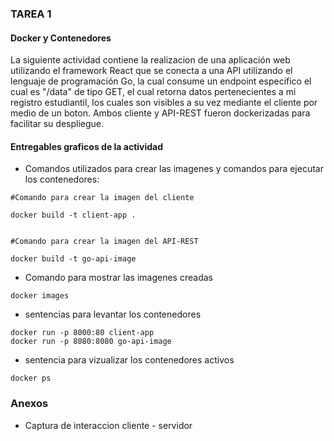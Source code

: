 ### TAREA 1
#### Docker y Contenedores


La siguiente actividad contiene la realizacion de una aplicación web utilizando el framework React que se conecta a una API
utilizando el lenguaje de programación Go, la cual consume un endpoint especifico el cual es "/data" de tipo GET, el cual retorna datos pertenecientes a mi registro estudiantil, los cuales son visibles a su vez mediante el cliente por medio de un boton. Ambos cliente y API-REST fueron dockerizadas para facilitar su despliegue.


#### Entregables graficos de la actividad

* Comandos utilizados para crear las imagenes y comandos para ejecutar los contenedores:

```
#Comando para crear la imagen del cliente

docker build -t client-app .


#Comando para crear la imagen del API-REST

docker build -t go-api-image

```

* Comando para mostrar las imagenes creadas

```
docker images
```

* sentencias para levantar los contenedores


```
docker run -p 8000:80 client-app
docker run -p 8080:8080 go-api-image

```

* sentencia para vizualizar los contenedores activos


```
docker ps
```


### Anexos

* Captura de interaccion cliente - servidor

